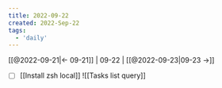 ```yaml
---
title: 2022-09-22
created: 2022-Sep-22
tags:
  - 'daily'
---
```


[[@2022-09-21|<- 09-21]] | 09-22 | [[@2022-09-23|09-23 ->]]

- [ ] [[Install zsh local]]
![[Tasks list query]]


